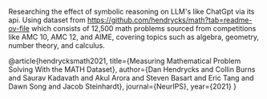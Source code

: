 Researching the effect of symbolic reasoning on LLM's like ChatGpt via its api. Using dataset from https://github.com/hendrycks/math?tab=readme-ov-file which consists of 
12,500 math problems sourced from competitions like AMC 10, AMC 12, and AIME, covering topics such as algebra, geometry, number theory, and calculus.

@article{hendrycksmath2021,
  title={Measuring Mathematical Problem Solving With the MATH Dataset},
  author={Dan Hendrycks and Collin Burns and Saurav Kadavath and Akul Arora and Steven Basart and Eric Tang and Dawn Song and Jacob Steinhardt},
  journal={NeurIPS},
  year={2021}
}
